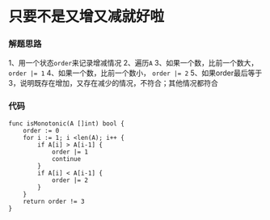 # 只要不是又增又减就好啦
### 解题思路
1、用一个状态``order``来记录增减情况
2、遍历``A``
3、如果一个数，比前一个数大，``order |= 1``
4、如果一个数，比前一个数小， ``order |= 2``
5、如果order最后等于3，说明既存在增加，又存在减少的情况，不符合；其他情况都符合
### 代码

```golang
func isMonotonic(A []int) bool {
	order := 0
	for i := 1; i <len(A); i++ {
		if A[i] > A[i-1] {
			order |= 1
			continue
		}
		if A[i] < A[i-1] {
			order |= 2
		}
	}
	return order != 3
}
```